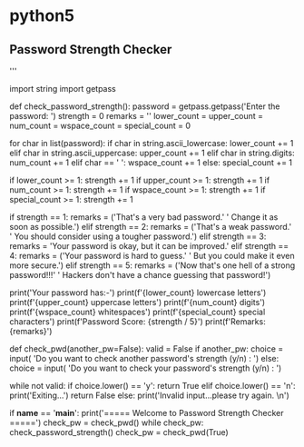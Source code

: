 # python5
Password Strength Checker
-------------------------------------------------------------
'''


import string
import getpass


def check_password_strength():
   password = getpass.getpass('Enter the password: ')
   strength = 0
   remarks = ''
   lower_count = upper_count = num_count = wspace_count = special_count = 0

   for char in list(password):
       if char in string.ascii_lowercase:
           lower_count += 1
       elif char in string.ascii_uppercase:
           upper_count += 1
       elif char in string.digits:
           num_count += 1
       elif char == ' ':
           wspace_count += 1
       else:
           special_count += 1

   if lower_count >= 1:
       strength += 1
   if upper_count >= 1:
       strength += 1
   if num_count >= 1:
       strength += 1
   if wspace_count >= 1:
       strength += 1
   if special_count >= 1:
       strength += 1

   if strength == 1:
       remarks = ('That\'s a very bad password.'
           ' Change it as soon as possible.')
   elif strength == 2:
       remarks = ('That\'s a weak password.'
           ' You should consider using a tougher password.')
   elif strength == 3:
       remarks = 'Your password is okay, but it can be improved.'
   elif strength == 4:
       remarks = ('Your password is hard to guess.'
           ' But you could make it even more secure.')
   elif strength == 5:
       remarks = ('Now that\'s one hell of a strong password!!!'
           ' Hackers don\'t have a chance guessing that password!')

   print('Your password has:-')
   print(f'{lower_count} lowercase letters')
   print(f'{upper_count} uppercase letters')
   print(f'{num_count} digits')
   print(f'{wspace_count} whitespaces')
   print(f'{special_count} special characters')
   print(f'Password Score: {strength / 5}')
   print(f'Remarks: {remarks}')


def check_pwd(another_pw=False):
   valid = False
   if another_pw:
       choice = input(
           'Do you want to check another password\'s strength (y/n) : ')
   else:
       choice = input(
           'Do you want to check your password\'s strength (y/n) : ')

   while not valid:
       if choice.lower() == 'y':
           return True
       elif choice.lower() == 'n':
           print('Exiting...')
           return False
       else:
           print('Invalid input...please try again. \n')


if __name__ == '__main__':
   print('===== Welcome to Password Strength Checker =====')
   check_pw = check_pwd()
   while check_pw:
       check_password_strength()
       check_pw = check_pwd(True)
